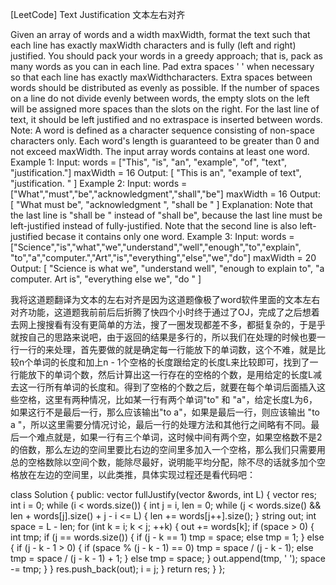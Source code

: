 [LeetCode] Text Justification 文本左右对齐 

 
Given an array of words and a width maxWidth, format the text such that each line has exactly maxWidth characters and is fully (left and right) justified.
You should pack your words in a greedy approach; that is, pack as many words as you can in each line. Pad extra spaces ' ' when necessary so that each line has exactly maxWidthcharacters.
Extra spaces between words should be distributed as evenly as possible. If the number of spaces on a line do not divide evenly between words, the empty slots on the left will be assigned more spaces than the slots on the right.
For the last line of text, it should be left justified and no extraspace is inserted between words.
Note:
A word is defined as a character sequence consisting of non-space characters only.
Each word's length is guaranteed to be greater than 0 and not exceed maxWidth.
The input array words contains at least one word.
Example 1:
Input:
words = ["This", "is", "an", "example", "of", "text", "justification."]
maxWidth = 16
Output:
[
   "This    is    an",
   "example  of text",
   "justification.  "
]
Example 2:
Input:
words = ["What","must","be","acknowledgment","shall","be"]
maxWidth = 16
Output:
[
  "What   must   be",
  "acknowledgment  ",
  "shall be        "
]
Explanation: Note that the last line is "shall be    " instead of "shall     be",
             because the last line must be left-justified instead of fully-justified.
             Note that the second line is also left-justified becase it contains only one word.
Example 3:
Input:
words = ["Science","is","what","we","understand","well","enough","to","explain",
         "to","a","computer.","Art","is","everything","else","we","do"]
maxWidth = 20
Output:
[
  "Science  is  what we",
  "understand      well",
  "enough to explain to",
  "a  computer.  Art is",
  "everything  else  we",
  "do                  "
]
 
我将这道题翻译为文本的左右对齐是因为这道题像极了word软件里面的文本左右对齐功能，这道题我前前后后折腾了快四个小时终于通过了OJ，完成了之后想着去网上搜搜看有没有更简单的方法，搜了一圈发现都差不多，都挺复杂的，于是乎就按自己的思路来说吧，由于返回的结果是多行的，所以我们在处理的时候也要一行一行的来处理，首先要做的就是确定每一行能放下的单词数，这个不难，就是比较n个单词的长度和加上n - 1个空格的长度跟给定的长度L来比较即可，找到了一行能放下的单词个数，然后计算出这一行存在的空格的个数，是用给定的长度L减去这一行所有单词的长度和。得到了空格的个数之后，就要在每个单词后面插入这些空格，这里有两种情况，比如某一行有两个单词"to" 和 "a"，给定长度L为6，如果这行不是最后一行，那么应该输出"to   a"，如果是最后一行，则应该输出 "to a  "，所以这里需要分情况讨论，最后一行的处理方法和其他行之间略有不同。最后一个难点就是，如果一行有三个单词，这时候中间有两个空，如果空格数不是2的倍数，那么左边的空间里要比右边的空间里多加入一个空格，那么我们只需要用总的空格数除以空间个数，能除尽最好，说明能平均分配，除不尽的话就多加个空格放在左边的空间里，以此类推，具体实现过程还是看代码吧：
 

class Solution {
public:
    vector<string> fullJustify(vector<string> &words, int L) {
        vector<string> res;
        int i = 0;
        while (i < words.size()) {
            int j = i, len = 0;
            while (j < words.size() && len + words[j].size() + j - i <= L) {
                len += words[j++].size();
            }
            string out;
            int space = L - len;
            for (int k = i; k < j; ++k) {
                out += words[k];
                if (space > 0) {
                    int tmp;
                    if (j == words.size()) { 
                        if (j - k == 1) tmp = space;
                        else tmp = 1;
                    } else {
                        if (j - k - 1 > 0) {
                            if (space % (j - k - 1) == 0) tmp = space / (j - k - 1);
                            else tmp = space / (j - k - 1) + 1;
                        } else tmp = space;
                    }
                    out.append(tmp, ' ');
                    space -= tmp;
                }
            }
            res.push_back(out);
            i = j;
        }
        return res;
    }
};